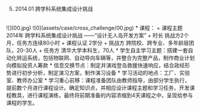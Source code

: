 5. 2014.01 跨学科系统集成设计挑战
 <br>
 ![](00.jpg)
 ![0](assets/case/cross_challenge/00.jpg)
    * 课程：
        + 课程主题	2014年 跨学科系统集成设计挑战 ——“设计无人岛开发方案”
        + 时长	挑战方2个月，任务方连续80小时
        + 课程认证	2学分
        + 挑战方	跨院校、跨专业、多年龄层团队，20-30人
        + 任务方	清华大学本科生，70人
    * 学生自主学习主题：搭建一套自动化转运系统，包括物联网、自动导向车辆等，并整合为完整产品，制作商业计划向模拟投资人筹款
    * 信息交换节点：制定并演戏登岛救援快速响应，结合政经形势进行初步分析，制定演习方案，制作演习设备
    * 学习活动的地点：工厂、实验室、教师办公室
    * 学习重心前移：课程准备团队由教师指导，由部分学生执行，提前数个月进行课程设计。确定知识点，并相应设计课程主题和学习任务，开发课程教具，进行课程演练，最终将前期准备的内容浓缩到4天课程之中，呈现给参与课程的学生。
